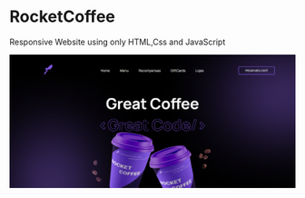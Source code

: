 # RocketCoffee

 Responsive Website using only HTML,Css and JavaScript
 
<img src='./imgs/img1.png' alt='./img1.png' />